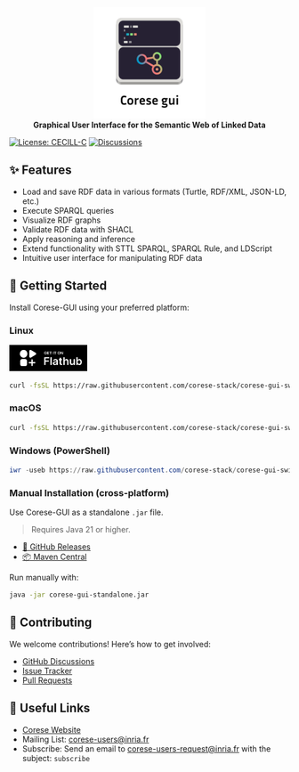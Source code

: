<!-- markdownlint-disable MD033 -->
<!-- markdownlint-disable MD041 -->

<p align="center">
    <a href="https://project.inria.fr/corese/">
        <img src="docs/source/_static/logo/corese-gui-swing_doc_light.svg" width="200" alt="Corese-GUI-logo">
    </a>
    <br>
    <strong>Graphical User Interface for the Semantic Web of Linked Data</strong>
</p>

[![License: CECILL-C](https://img.shields.io/badge/License-CECILL--C-blue.svg)](https://cecill.info/licences/Licence_CeCILL-C_V1-en.html) [![Discussions](https://img.shields.io/badge/Discussions-GitHub-blue)](https://github.com/orgs/corese-stack/discussions)

## ✨ Features

- Load and save RDF data in various formats (Turtle, RDF/XML, JSON-LD, etc.)
- Execute SPARQL queries
- Visualize RDF graphs
- Validate RDF data with SHACL
- Apply reasoning and inference
- Extend functionality with STTL SPARQL, SPARQL Rule, and LDScript
- Intuitive user interface for manipulating RDF data

## 🚀 Getting Started

Install Corese-GUI using your preferred platform:

### Linux

<a href="https://flathub.org/fr/apps/fr.inria.corese.CoreseGui">
  <img src="docs/source/_static/logo/badge_flathub.svg" alt="Flathub" width="140">
</a>

```bash
curl -fsSL https://raw.githubusercontent.com/corese-stack/corese-gui-swing/main/packaging/scripts/install-linux.sh -o /tmp/corese.sh && bash /tmp/corese.sh
```

### macOS

```bash
curl -fsSL https://raw.githubusercontent.com/corese-stack/corese-gui-swing/main/packaging/scripts/install-macos.sh -o /tmp/corese.sh && bash /tmp/corese.sh
```

### Windows (PowerShell)

```powershell
iwr -useb https://raw.githubusercontent.com/corese-stack/corese-gui-swing/main/packaging/scripts/install-windows.ps1 | iex
```

### Manual Installation (cross-platform)

Use Corese-GUI as a standalone `.jar` file.

> Requires Java 21 or higher.

- [🔗 GitHub Releases](https://github.com/corese-stack/corese-gui-swing/releases)
- [📦 Maven Central](https://central.sonatype.com/artifact/fr.inria.corese/corese-gui)

Run manually with:

```bash
java -jar corese-gui-standalone.jar
```

## 🤝 Contributing

We welcome contributions! Here’s how to get involved:

- [GitHub Discussions](https://github.com/orgs/corese-stack/discussions)
- [Issue Tracker](https://github.com/corese-stack/corese-gui-swing/issues)
- [Pull Requests](https://github.com/corese-stack/corese-gui-swing/pulls)

## 🔗 Useful Links

- [Corese Website](https://corese-stack.github.io/corese-gui-swing/)
- Mailing List: <corese-users@inria.fr>
- Subscribe: Send an email to <corese-users-request@inria.fr> with the subject: `subscribe`
